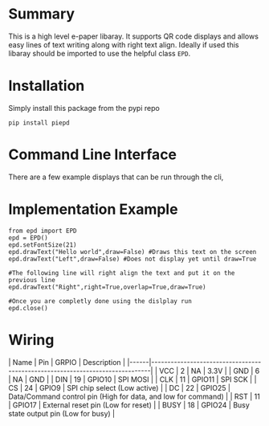 # Summary

This is a high level e-paper libaray. It supports QR code displays and allows easy lines of text writing along with right text align. Ideally if used this libaray should be imported to use the helpful class `EPD`.

# Installation

Simply install this package from the pypi repo

    pip install piepd
	
# Command Line Interface

There are a few example displays that can be run through the cli,	

# Implementation Example

	from epd import EPD
	epd = EPD()
	epd.setFontSize(21)
	epd.drawText("Hello world",draw=False) #Draws this text on the screen
	epd.drawText("Left",draw=False) #Does not display yet until draw=True
	
	#The following line will right align the text and put it on the previous line
	epd.drawText("Right",right=True,overlap=True,draw=True)
	
	#Once you are completly done using the dislplay run
	epd.close()
# Wiring

| Name | Pin | GRPIO  | Description                                                   |
|------|------------------------------------------------------------------------------|
| VCC  |  2  |   NA   | 3.3V                                                          |
| GND  |  6  |   NA   | GND                                                           |
| DIN  | 19  | GPIO10 | SPI MOSI                                                      |
| CLK  | 11  | GPIO11 | SPI SCK                                                       |
| CS   | 24  | GPIO9  | SPI chip select (Low active)                                  |
| DC   | 22  | GPIO25 | Data/Command control pin (High for data, and low for command) |
| RST  | 11  | GPIO17 | External reset pin (Low for reset)                            |
| BUSY | 18  | GPIO24 | Busy state output pin (Low for busy)                          |

